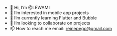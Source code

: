 - 👋 Hi, I’m @LEWAMI
- 👀 I’m interested in mobile app projects 
- 🌱 I’m currently learning Flutter and Bubble
- 💞️ I’m looking to collaborate on projects
- 📫 How to reach me email: reinepego@gmail.com

<!---
LEWAMI/LEWAMI is a ✨ special ✨ repository because its `README.md` (this file) appears on your GitHub profile.
You can click the Preview link to take a look at your changes.
--->
